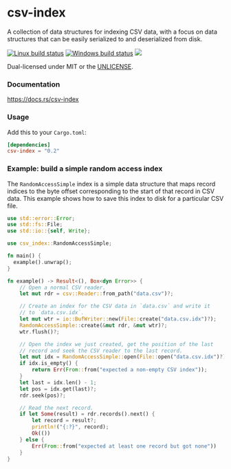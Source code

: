 csv-index
=========
A collection of data structures for indexing CSV data, with a focus on data
structures that can be easily serialized to and deserialized from disk.

[![Linux build status](https://api.travis-ci.org/BurntSushi/rust-csv.png)](https://travis-ci.org/BurntSushi/rust-csv)
[![Windows build status](https://ci.appveyor.com/api/projects/status/github/BurntSushi/rust-csv?svg=true)](https://ci.appveyor.com/project/BurntSushi/rust-csv)
[![](http://meritbadge.herokuapp.com/csv-index)](https://crates.io/crates/csv-index)

Dual-licensed under MIT or the [UNLICENSE](http://unlicense.org).

### Documentation

https://docs.rs/csv-index

### Usage

Add this to your `Cargo.toml`:

```toml
[dependencies]
csv-index = "0.2"
```

### Example: build a simple random access index

The `RandomAccessSimple` index is a simple data structure that maps record
indices to the byte offset corresponding to the start of that record in CSV
data. This example shows how to save this index to disk for a particular CSV
file.

```rust
use std::error::Error;
use std::fs::File;
use std::io::{self, Write};

use csv_index::RandomAccessSimple;

fn main() {
  example().unwrap();
}

fn example() -> Result<(), Box<dyn Error>> {
    // Open a normal CSV reader.
    let mut rdr = csv::Reader::from_path("data.csv")?;

    // Create an index for the CSV data in `data.csv` and write it
    // to `data.csv.idx`.
    let mut wtr = io::BufWriter::new(File::create("data.csv.idx")?);
    RandomAccessSimple::create(&mut rdr, &mut wtr)?;
    wtr.flush()?;

    // Open the index we just created, get the position of the last
    // record and seek the CSV reader to the last record.
    let mut idx = RandomAccessSimple::open(File::open("data.csv.idx")?)?;
    if idx.is_empty() {
        return Err(From::from("expected a non-empty CSV index"));
    }
    let last = idx.len() - 1;
    let pos = idx.get(last)?;
    rdr.seek(pos)?;

    // Read the next record.
    if let Some(result) = rdr.records().next() {
        let record = result?;
        println!("{:?}", record);
        Ok(())
    } else {
        Err(From::from("expected at least one record but got none"))
    }
}
```
